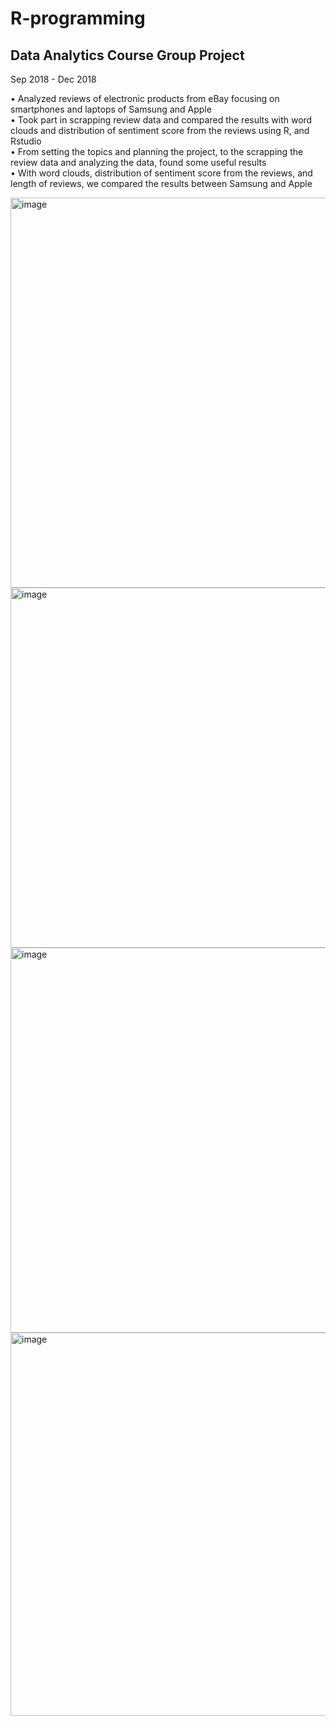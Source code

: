 # R-programming

## Data Analytics Course Group Project
Sep 2018 - Dec 2018

• Analyzed reviews of electronic products from eBay focusing on smartphones and laptops of Samsung and Apple <br>
• Took part in scrapping review data and compared the results with word clouds and distribution of sentiment score from the reviews using R, and Rstudio <br>
• From setting the topics and planning the project, to the scrapping the review data and analyzing the data, found some useful results <br>
• With word clouds, distribution of sentiment score from the reviews, and length of reviews, we compared the results between Samsung and Apple <br>

<img width="624" alt="image" src="https://user-images.githubusercontent.com/49167217/201530209-ee4ade56-a6ed-40d0-b213-91dded9cf670.png">
<img width="576" alt="image" src="https://user-images.githubusercontent.com/49167217/201530220-463d0690-2814-4bf1-bf2c-f48ed17f2fb4.png">
<img width="616" alt="image" src="https://user-images.githubusercontent.com/49167217/201530233-ddd7b3d0-3f65-4511-84d8-33ac732d19b2.png">
<img width="613" alt="image" src="https://user-images.githubusercontent.com/49167217/201530243-7f6f3c72-dd6a-400a-a33c-760fc734a30b.png">
